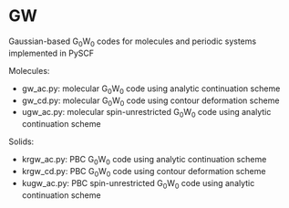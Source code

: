# GW
Gaussian-based G<sub>0</sub>W<sub>0</sub> codes for molecules and periodic systems implemented in PySCF

Molecules:
- gw_ac.py: molecular G<sub>0</sub>W<sub>0</sub> code using analytic continuation scheme
- gw_cd.py: molecular G<sub>0</sub>W<sub>0</sub> code using contour deformation scheme
- ugw_ac.py: molecular spin-unrestricted G<sub>0</sub>W<sub>0</sub> code using analytic continuation scheme

Solids:
- krgw_ac.py: PBC G<sub>0</sub>W<sub>0</sub> code using analytic continuation scheme
- krgw_cd.py: PBC G<sub>0</sub>W<sub>0</sub> code using contour deformation scheme
- kugw_ac.py: PBC spin-unrestricted G<sub>0</sub>W<sub>0</sub> code using analytic continuation scheme

